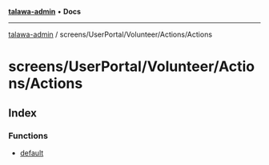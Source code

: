 [**talawa-admin**](../../../../../README.md) • **Docs**

***

[talawa-admin](../../../../../modules.md) / screens/UserPortal/Volunteer/Actions/Actions

# screens/UserPortal/Volunteer/Actions/Actions

## Index

### Functions

- [default](functions/default.md)

